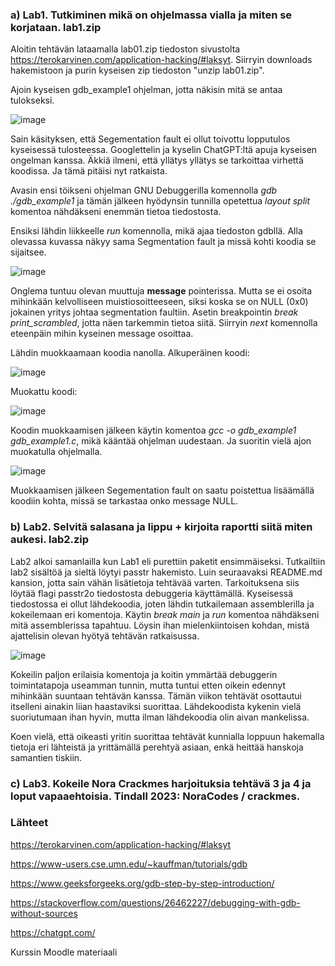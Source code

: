 ### a) Lab1. Tutkiminen mikä on ohjelmassa vialla ja miten se korjataan. lab1.zip

Aloitin tehtävän lataamalla lab01.zip tiedoston sivustolta https://terokarvinen.com/application-hacking/#laksyt. Siirryin downloads hakemistoon ja purin kyseisen zip tiedoston "unzip lab01.zip".

Ajoin kyseisen gdb_example1 ohjelman, jotta näkisin mitä se antaa tulokseksi. 

![image](https://github.com/user-attachments/assets/c9f5f87d-9394-4088-95b6-7153038d29b8)

Sain käsityksen, että Segementation fault ei ollut toivottu lopputulos kyseisessä tulosteessa. Googlettelin ja kyselin ChatGPT:ltä apuja kyseisen ongelman kanssa. Äkkiä ilmeni, että yllätys yllätys se tarkoittaa virhettä koodissa. Ja tämä pitäisi nyt ratkaista.

Avasin ensi töikseni ohjelman GNU Debuggerilla komennolla *gdb ./gdb_example1* ja tämän jälkeen hyödynsin tunnilla opetettua *layout split* komentoa nähdäkseni enemmän tietoa tiedostosta.

Ensiksi lähdin liikkeelle *run* komennolla, mikä ajaa tiedoston gdbllä. Alla olevassa kuvassa näkyy sama Segmentation fault ja missä kohti koodia se sijaitsee.

![image](https://github.com/user-attachments/assets/ff3c6286-d092-4274-81fe-02d3b492f816)

Onglema tuntuu olevan muuttuja **message** pointerissa. Mutta se ei osoita mihinkään kelvolliseen muistiosoitteeseen, siksi koska se on NULL (0x0) jokainen yritys johtaa segmentation faultiin. 
Asetin breakpointin *break print_scrambled*, jotta näen tarkemmin tietoa siitä. Siirryin *next* komennolla eteenpäin mihin kyseinen message osoittaa.  

Lähdin muokkaamaan koodia nanolla. Alkuperäinen koodi:

![image](https://github.com/user-attachments/assets/a39d0282-329b-4e84-8165-a1412ed471b8)

Muokattu koodi:

![image](https://github.com/user-attachments/assets/232fdc29-e555-4976-b083-4da93a7c4608)

Koodin muokkaamisen jälkeen käytin komentoa *gcc -o gdb_example1 gdb_example1.c*, mikä kääntää ohjelman uudestaan. Ja suoritin vielä ajon muokatulla ohjelmalla.

![image](https://github.com/user-attachments/assets/6955e717-4a99-47ce-956d-84641f8dc887)

Muokkaamisen jälkeen Segementation fault on saatu poistettua lisäämällä koodiin kohta, missä se tarkastaa onko message NULL. 


### b) Lab2. Selvitä salasana ja lippu + kirjoita raportti siitä miten aukesi. lab2.zip

Lab2 alkoi samanlailla kun Lab1 eli purettiin paketit ensimmäiseksi. Tutkailtiin lab2 sisältöä ja sieltä löytyi passtr hakemisto. Luin seuraavaksi README.md kansion, jotta sain vähän lisätietoja tehtävää varten. Tarkoituksena siis löytää flagi passtr2o tiedostosta debuggeria käyttämällä. Kyseisessä tiedostossa ei ollut lähdekoodia, joten lähdin tutkailemaan assemblerilla ja kokeilemaan eri komentoja. Käytin *break main* ja *run* komentoa nähdäkseni mitä assemblerissa tapahtuu. Löysin ihan mielenkiintoisen kohdan, mistä ajattelisin olevan hyötyä tehtävän ratkaisussa.

![image](https://github.com/user-attachments/assets/d3c42ff0-03e5-457c-b4f5-fec3e29eff43)

Kokeilin paljon erilaisia komentoja ja koitin ymmärtää debuggerin toimintatapoja useamman tunnin, mutta tuntui etten oikein edennyt mihinkään suuntaan tehtävän kanssa. Tämän viikon tehtävät osottautui itselleni ainakin liian haastaviksi suorittaa. Lähdekoodista kykenin vielä suoriutumaan ihan hyvin, mutta ilman lähdekoodia olin aivan mankelissa.

Koen vielä, että oikeasti yritin suorittaa tehtävät kunnialla loppuun hakemalla tietoja eri lähteistä ja yrittämällä perehtyä asiaan, enkä heittää hanskoja samantien tiskiin.


### c) Lab3. Kokeile Nora Crackmes harjoituksia tehtävä 3 ja 4 ja loput vapaaehtoisia. Tindall 2023: NoraCodes / crackmes.


### Lähteet

https://terokarvinen.com/application-hacking/#laksyt

https://www-users.cse.umn.edu/~kauffman/tutorials/gdb

https://www.geeksforgeeks.org/gdb-step-by-step-introduction/

https://stackoverflow.com/questions/26462227/debugging-with-gdb-without-sources

https://chatgpt.com/

Kurssin Moodle materiaali






